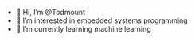 - 👋 Hi, I’m @Todmount
- 👀 I’m interested in embedded systems programming 
- 🌱 I’m currently learning machine learning
<!--- - 💞️ I’m looking to collaborate on ... --->
<!--- - 📫 How to reach me ... --->

<!---
Todmount/Todmount is a ✨ special ✨ repository because its `README.md` (this file) appears on your GitHub profile.
You can click the Preview link to take a look at your changes.

